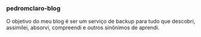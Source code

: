 ### pedromclaro-blog
O objetivo do meu blog é ser um serviço  de backup para tudo que descobri, assimilei, absorvi, compreendi e outros sinônimos de aprendi.